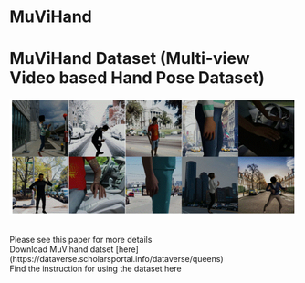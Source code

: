 # MuViHand
 # **MuViHand Dataset** (**Mu**lti-view **Vi**deo based **Hand** Pose Dataset)
<p align="center">
  <img src="3D.gif" alt="animated" />
</p>
<br /> 
Please see this paper for more details <br /> 
Download MuVihand datset [here](https://dataverse.scholarsportal.info/dataverse/queens) <br /> 
Find the instruction for using the dataset here <br /> 
